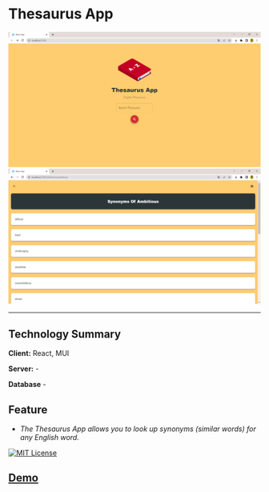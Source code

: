 # Thesaurus App

![ScreenShoot](https://raw.githubusercontent.com/kcansari/thesaurus-app/master/uploads/Home.png)
![ScreenShoot](https://raw.githubusercontent.com/kcansari/thesaurus-app/master/uploads/Synon.png)

---

## Technology Summary

**Client:** React, MUI

**Server:** -

**Database** -

## Feature

- _The Thesaurus App allows you to look up synonyms (similar words) for any English word._

[![MIT License](https://img.shields.io/badge/License-MIT-green.svg)](https://choosealicense.com/licenses/mit/)

## [Demo](https://thesauruskcs.herokuapp.com/)
